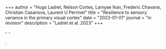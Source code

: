 +++
author = "Hugo Ladret, Nelson Cortes, Lamyae Ikan, Frederic Chavane, Christian Casanova, Laurent U Perrinet"
title = "Resilience to sensory variance in the primary visual cortex"
date = "2023-01-01"
journal = "in revision"
description = "Ladret et al. 2023"
+++

[<i class="fa-solid fa-file-pdf"></i>](https://hugoladret.github.io/publications/ladret_et_al_variance_V1.pdf) - [<i class="fa-solid fa-quote-left"></i>](https://scholar.googleusercontent.com/scholar.bib?q=info:Ct1RvT8fLUYJ:scholar.google.com/&output=citation&scisdr=CgUKAuoEEOK9kuLT8BM:AAGBfm0AAAAAZBnW6BPlookfQHl0B6kWjvJ5eZ4wCVTg&scisig=AAGBfm0AAAAAZBnW6IHotqOgsEUd--ShUD7ZISMhaOsH&scisf=4&ct=citation&cd=-1&hl=fr) - [<i class="ai ai-biorxiv"></i>](https://www.biorxiv.org/content/10.1101/2021.03.30.437692v5)

<!--more-->
.
